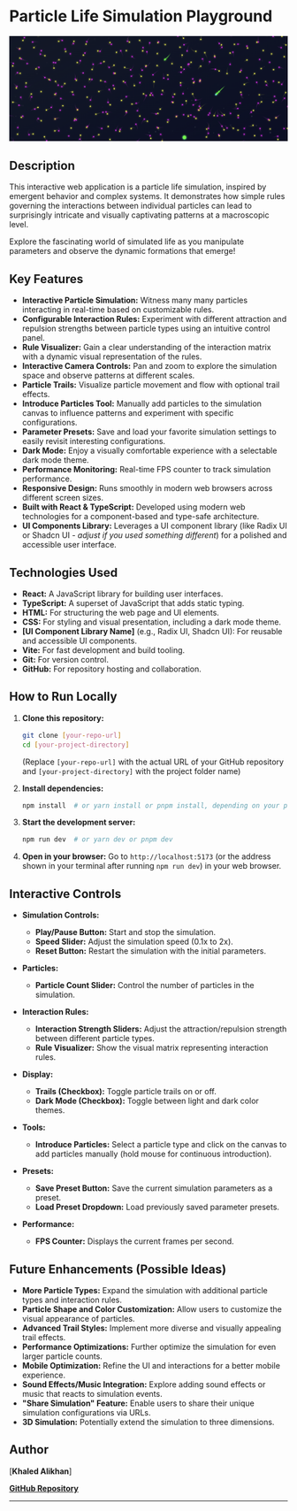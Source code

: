 # Particle Life Simulation Playground

![Project Demo](/public/live-demo-screenshot.png)

## Description

This interactive web application is a particle life simulation, inspired by emergent behavior and complex systems. It demonstrates how simple rules governing the interactions between individual particles can lead to surprisingly intricate and visually captivating patterns at a macroscopic level.

Explore the fascinating world of simulated life as you manipulate parameters and observe the dynamic formations that emerge!

## Key Features

*   **Interactive Particle Simulation:** Witness many many particles interacting in real-time based on customizable rules.
*   **Configurable Interaction Rules:**  Experiment with different attraction and repulsion strengths between particle types using an intuitive control panel.
*   **Rule Visualizer:**  Gain a clear understanding of the interaction matrix with a dynamic visual representation of the rules.
*   **Interactive Camera Controls:**  Pan and zoom to explore the simulation space and observe patterns at different scales.
*   **Particle Trails:**  Visualize particle movement and flow with optional trail effects.
*   **Introduce Particles Tool:** Manually add particles to the simulation canvas to influence patterns and experiment with specific configurations.
*   **Parameter Presets:** Save and load your favorite simulation settings to easily revisit interesting configurations.
*   **Dark Mode:** Enjoy a visually comfortable experience with a selectable dark mode theme.
*   **Performance Monitoring:**  Real-time FPS counter to track simulation performance.
*   **Responsive Design:**  Runs smoothly in modern web browsers across different screen sizes.
*   **Built with React & TypeScript:** Developed using modern web technologies for a component-based and type-safe architecture.
*   **UI Components Library:** Leverages a UI component library (like Radix UI or Shadcn UI - *adjust if you used something different*) for a polished and accessible user interface.

## Technologies Used

*   **React:**  A JavaScript library for building user interfaces.
*   **TypeScript:**  A superset of JavaScript that adds static typing.
*   **HTML:**  For structuring the web page and UI elements.
*   **CSS:**  For styling and visual presentation, including a dark mode theme.
*   **[UI Component Library Name]** (e.g., Radix UI, Shadcn UI): For reusable and accessible UI components.
*   **Vite:**  For fast development and build tooling.
*   **Git:** For version control.
*   **GitHub:** For repository hosting and collaboration.

## How to Run Locally

1.  **Clone this repository:**
    ```bash
    git clone [your-repo-url]
    cd [your-project-directory]
    ```
    (Replace `[your-repo-url]` with the actual URL of your GitHub repository and `[your-project-directory]` with the project folder name)

2.  **Install dependencies:**
    ```bash
    npm install  # or yarn install or pnpm install, depending on your package manager
    ```

3.  **Start the development server:**
    ```bash
    npm run dev  # or yarn dev or pnpm dev
    ```

4.  **Open in your browser:**  Go to `http://localhost:5173` (or the address shown in your terminal after running `npm run dev`) in your web browser.

## Interactive Controls

*   **Simulation Controls:**
    *   **Play/Pause Button:**  Start and stop the simulation.
    *   **Speed Slider:** Adjust the simulation speed (0.1x to 2x).
    *   **Reset Button:**  Restart the simulation with the initial parameters.

*   **Particles:**
    *   **Particle Count Slider:** Control the number of particles in the simulation.

*   **Interaction Rules:**
    *   **Interaction Strength Sliders:**  Adjust the attraction/repulsion strength between different particle types.
    *   **Rule Visualizer:**  Show the visual matrix representing interaction rules.

*   **Display:**
    *   **Trails (Checkbox):** Toggle particle trails on or off.
    *   **Dark Mode (Checkbox):** Toggle between light and dark color themes.

*   **Tools:**
    *   **Introduce Particles:** Select a particle type and click on the canvas to add particles manually (hold mouse for continuous introduction).

*   **Presets:**
    *   **Save Preset Button:** Save the current simulation parameters as a preset.
    *   **Load Preset Dropdown:** Load previously saved parameter presets.

*   **Performance:**
    *   **FPS Counter:** Displays the current frames per second.

## Future Enhancements (Possible Ideas)

*   **More Particle Types:** Expand the simulation with additional particle types and interaction rules.
*   **Particle Shape and Color Customization:** Allow users to customize the visual appearance of particles.
*   **Advanced Trail Styles:**  Implement more diverse and visually appealing trail effects.
*   **Performance Optimizations:**  Further optimize the simulation for even larger particle counts.
*   **Mobile Optimization:**  Refine the UI and interactions for a better mobile experience.
*   **Sound Effects/Music Integration:**  Explore adding sound effects or music that reacts to simulation events.
*   **"Share Simulation" Feature:**  Enable users to share their unique simulation configurations via URLs.
*   **3D Simulation:**  Potentially extend the simulation to three dimensions.

## Author

[**Khaled Alikhan**]

[**GitHub Repository**](https://github.com/Khalamander/emergent-particle-life-simulation.git)

---